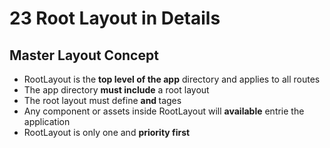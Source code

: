 # 23 Root Layout in Details

## Master Layout Concept 

- RootLayout is the **top level of the app** directory and applies to all routes
- The app directory  **must include** a root layout
- The root layout must define **<html> and <body>** tages
- Any component or assets inside RootLayout will **available** entrie the application
- RootLayout is only one and **priority first**


